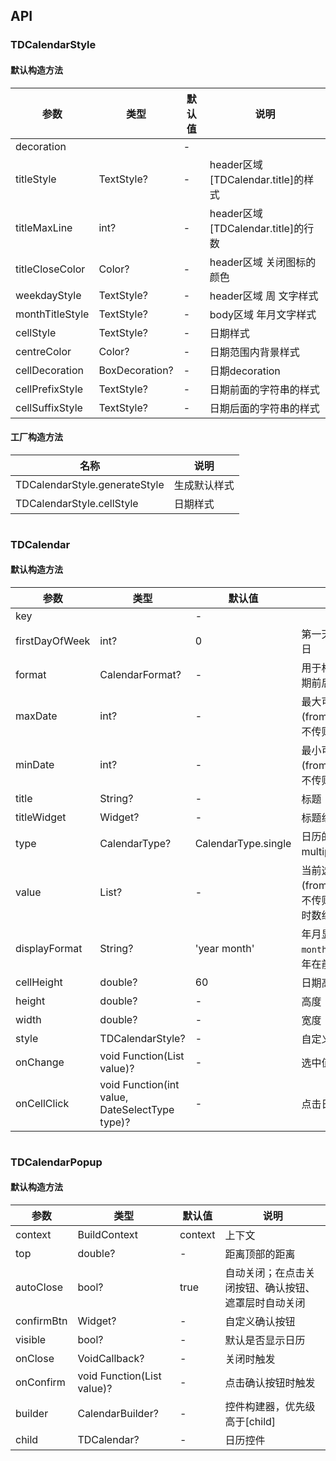 ## API
### TDCalendarStyle
#### 默认构造方法

| 参数 | 类型 | 默认值 | 说明 |
| --- | --- | --- | --- |
| decoration |  | - |  |
| titleStyle | TextStyle? | - | header区域 [TDCalendar.title]的样式 |
| titleMaxLine | int? | - | header区域 [TDCalendar.title]的行数 |
| titleCloseColor | Color? | - | header区域 关闭图标的颜色 |
| weekdayStyle | TextStyle? | - | header区域 周 文字样式 |
| monthTitleStyle | TextStyle? | - | body区域 年月文字样式 |
| cellStyle | TextStyle? | - | 日期样式 |
| centreColor | Color? | - | 日期范围内背景样式 |
| cellDecoration | BoxDecoration? | - | 日期decoration |
| cellPrefixStyle | TextStyle? | - | 日期前面的字符串的样式 |
| cellSuffixStyle | TextStyle? | - | 日期后面的字符串的样式 |


#### 工厂构造方法

| 名称  | 说明 |
| --- |  --- |
| TDCalendarStyle.generateStyle  | 生成默认样式 |
| TDCalendarStyle.cellStyle  | 日期样式 |

```
```
 ### TDCalendar
#### 默认构造方法

| 参数 | 类型 | 默认值 | 说明 |
| --- | --- | --- | --- |
| key |  | - |  |
| firstDayOfWeek | int? | 0 | 第一天从星期几开始，默认 0 = 周日 |
| format | CalendarFormat? | - | 用于格式化日期的函数，可定义日期前后的显示内容和日期样式 |
| maxDate | int? | - | 最大可选的日期(fromMillisecondsSinceEpoch)，不传则默认半年后 |
| minDate | int? | - | 最小可选的日期(fromMillisecondsSinceEpoch)，不传则默认今天 |
| title | String? | - | 标题 |
| titleWidget | Widget? | - | 标题组件 |
| type | CalendarType? | CalendarType.single | 日历的选择类型，single = 单选；multiple = 多选; range = 区间选择 |
| value | List<int>? | - | 当前选择的日期(fromMillisecondsSinceEpoch)，不传则默认今天，当 type = single 时数组长度为1 |
| displayFormat | String? | 'year month' | 年月显示格式，`year`表示年，`month`表示月，如`year month`表示年在前、月在后、中间隔一个空格 |
| cellHeight | double? | 60 | 日期高度 |
| height | double? | - | 高度 |
| width | double? | - | 宽度 |
| style | TDCalendarStyle? | - | 自定义样式 |
| onChange | void Function(List<int> value)? | - | 选中值变化时触发 |
| onCellClick | void Function(int value, DateSelectType type)? | - | 点击日期时触发 |

```
```
 ### TDCalendarPopup
#### 默认构造方法

| 参数 | 类型 | 默认值 | 说明 |
| --- | --- | --- | --- |
| context | BuildContext | context | 上下文 |
| top | double? | - | 距离顶部的距离 |
| autoClose | bool? | true | 自动关闭；在点击关闭按钮、确认按钮、遮罩层时自动关闭 |
| confirmBtn | Widget? | - | 自定义确认按钮 |
| visible | bool? | - | 默认是否显示日历 |
| onClose | VoidCallback? | - | 关闭时触发 |
| onConfirm | void Function(List<int> value)? | - | 点击确认按钮时触发 |
| builder | CalendarBuilder? | - | 控件构建器，优先级高于[child] |
| child | TDCalendar? | - | 日历控件 |
